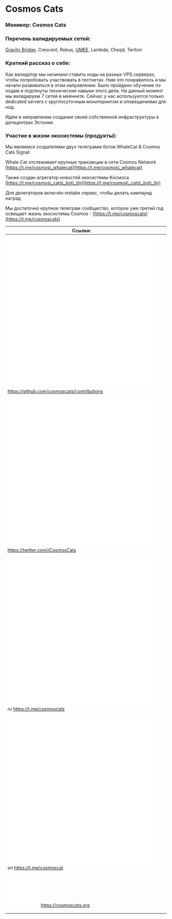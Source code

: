 # Cosmos Cats

### **Моникер: Cosmos Cats**

### **Перечень валидируемых сетей:**

[Gravity Bridge](../../cosmobook/gravity-bridge.md), Crescent, Rebus, [UMEE](../../readme/umee.md), Lambda, Cheqd, Teritori

### **Краткий рассказ о себе:**

Как валидатор мы начинали ставить ноды на разных VPS серверах, чтобы попробовать участвовать в тестнетах. Нам это понравилось и мы начали развиваться в этом направлении. Было пройдено обучение по нодам и подтянуты технические навыки этого дела. На данный момент мы валидируем 7 сетей в мейннете. Сейчас у нас используются только dedicated servers с круглосуточным мониторингом и оповещениями для нод.

Идём в направлении создании своей собственной инфраструктуры в датацентрах Эстонии.

### **Участие в жизни экосистемы (продукты):**

Мы являемся создателями двух телеграмм ботов WhaleCat & Cosmos Cats Signal:

Whale Cat отслеживает крупные транзакции в сети Cosmos Network [https://t.me/cosmos\_whalecat](https://t.me/cosmos\_whalecat)

Также создан агрегатор новостей экосистемы Космоса [https://t.me/cosmos\_cats\_bot\_tln](https://t.me/cosmos\_cats\_bot\_tln)

Для делегаторов включён restake сервис, чтобы делать кампаунд наград

Мы достаточно крупное телеграм сообщество, которое уже третий год освещает жизнь экосистемы Cosmos - [https://t.me/cosmoscats](https://t.me/cosmoscats)

<table><thead><tr><th>Ссылки:</th><th data-hidden></th><th data-hidden></th></tr></thead><tbody><tr><td><p><img src="../../.gitbook/assets/icons8-github-480 (7).png" alt="" data-size="line"> <a href="https://github.com/cosmoscats/contributions">https://github.com/cosmoscats/contributions</a></p><p><img src="../../.gitbook/assets/icons8-твиттер-500 (2).png" alt="" data-size="line"> <a href="https://twitter.com/iCosmosCats">https://twitter.com/iCosmosCats</a></p><p><img src="../../.gitbook/assets/icons8-телеграмма-app-480 (13).png" alt="" data-size="line"><em>ru</em> <a href="https://t.me/cosmoscats">https://t.me/cosmoscats</a></p><p><img src="../../.gitbook/assets/icons8-телеграмма-app-480 (11).png" alt="" data-size="line"><em>en</em> <a href="https://t.me/cosmoscat">https://t.me/cosmoscat</a></p><p><img src="../../.gitbook/assets/icons8-интернет-100 (9).png" alt="" data-size="line"> <a href="https://cosmoscats.org">https://cosmoscats.org</a></p></td><td></td><td></td></tr></tbody></table>



